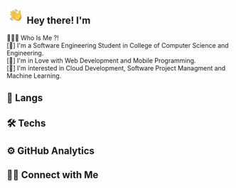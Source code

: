 ##  <img src="https://raw.githubusercontent.com/AVS1508/AVS1508/master/assets/Hand%20Wave.gif" width="40"> Hey there! I'm

👨🏻‍💻  Who Is Me ?!
<br>[📌] I'm a Software Engineering Student in College of Computer Science and Engineering.
<br>[💠] I'm in Love with Web Development and Mobile Programming.
<br>[🚀] I'm interested in Cloud Development, Software Project Managment and Machine Learning.


## 📝  Langs


## 🛠️  Techs

## ⚙️  GitHub Analytics

## 🤝🏻  Connect with Me

<!--
**Az-Abdulaziz/Az-Abdulaziz** is a ✨ _special_ ✨ repository because its `README.md` (this file) appears on your GitHub profile.

Here are some ideas to get you started:

- 🔭 I’m currently working on ...
- 🌱 I’m currently learning ...
- 👯 I’m looking to collaborate on ...
- 🤔 I’m looking for help with ...
- 💬 Ask me about ...
- 📫 How to reach me: ...
- 😄 Pronouns: ...
- ⚡ Fun fact: ...
-->
